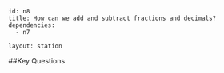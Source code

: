 ````
id: n8
title: How can we add and subtract fractions and decimals?
dependencies:
  - n7

layout: station
````
##Key Questions